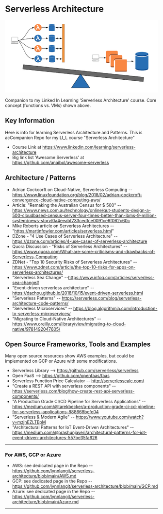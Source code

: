 # Serverless Architecture

<img src="https://github.com/lynnlangit/serverless-architecture/blob/main/images/lambda-vs-vm.png" width=600>

Companion to my Linked In Learning 'Serverless Architecture' course. Core concept (functions vs. VMs) shown above.

## Key Information
Here is info for learning Serverless Architecture and Patterns. This is acCompanion Repo for my LI_L course "Serverless Architecture"
- Course Link at https://www.linkedin.com/learning/serverless-architecture
- Big link list 'Awesome Serverless' at https://github.com/anaibol/awesome-serverless

## Architecture / Patterns

- Adrian Cockcorft on Cloud-Native, Serverless Computing -- https://www.linuxfoundation.org/blog/2018/02/adrian-cockcroft-convergence-cloud-native-computing-aws/
- Article: "Remaking the Australian Census for $ 500" -- https://www.news.com.au/technology/online/qut-students-design-a-500-cloudbased-census-server-four-times-better-than-ibms-9-million-system/news-story/0a4eeabf733cedfce0091ce6f062c60c
- Mike Roberts article on Serverless Architectures -- "https://martinfowler.com/articles/serverless.html"
- DZone - "4 Use Cases of Serverless Architecture" -- https://dzone.com/articles/4-use-cases-of-serverless-architecture
- Quora Discussion - "Risks of Serverless Architectures" -- https://www.quora.com/What-are-some-criticisms-and-drawbacks-of-Serverless-Computing
- ZDNet - "Top 10 Security Risks of Serverless Architectures" -- https://www.zdnet.com/article/the-top-10-risks-for-apps-on-serverless-architectures/
- "Serverless Sea Change" --https://www.infoq.com/articles/serverless-sea-change#
- "Event-driven serverless architecture" -- https://dachou.github.io/2018/10/15/event-driven-serverless.html
- "Serverless Patterns" -- https://serverless.com/blog/serverless-architecture-code-patterns/ 
- "Serverless Microservices" -- https://blog.algorithmia.com/introduction-to-serverless-microservices/
- "Migrating to Cloud-Native Architectures" -- https://www.oreilly.com/library/view/migrating-to-cloud-native/9781492047605/

## Open Source Frameworks, Tools and Examples

Many open source resources show AWS examples, but could be implemented on GCP or Azure with some modifications.  

- Serverless Library --> https://github.com/serverless/serverless
- Open FaaS --> https://github.com/openfaas/faas
- Serverless Function Price Calculator -- http://serverlesscalc.com/
- "Create a REST API with serverless components" -- https://serverless.com/blog/how-create-rest-api-serverless-components/ 
- "A Production Grade CI/CD Pipeline for Serverless Applications" -- https://medium.com/@tarekbecker/a-production-grade-ci-cd-pipeline-for-serverless-applications-888668bcfe04 
- "Serverless & Modern Agile" -- https://www.youtube.com/watch?v=mzjhEZLTEpM 
- "Architectural Patterns for IoT Event-Driven Architectures" -- https://medium.com/@prashunjaveri/architectural-patterns-for-iot-event-driven-architectures-557be35fa626  


----

### For AWS, GCP or Azure

- AWS: see dedicated page in the Repo -- https://github.com/lynnlangit/serverless-architecture/blob/main/AWS.md
- GCP: see dedicated page in the Repo -- https://github.com/lynnlangit/serverless-architecture/blob/main/GCP.md
- Azure: see dedicated page in the Repo -- https://github.com/lynnlangit/serverless-architecture/blob/main/Azure.md

----



